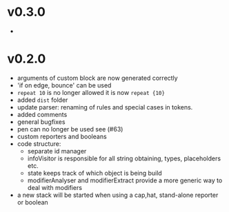 # v0.3.0
- 

# v0.2.0
- arguments of custom block are now generated correctly
- 'if on edge, bounce' can be used 
- `repeat 10` is no longer allowed it is now `repeat {10}`
- added `dist` folder
- update parser: renaming of rules and special cases in tokens.
- added comments
- general bugfixes
- pen can no longer be used see (#63)
- custom reporters and booleans
- code structure:
    - separate id manager
    - infoVisitor is responsible for all string obtaining, types, placeholders etc.
    - state keeps track of which object is being build
    - modifierAnalyser and modifierExtract provide a more generic way to deal with modifiers
- a new stack will be started when using a cap,hat, stand-alone reporter or boolean    
